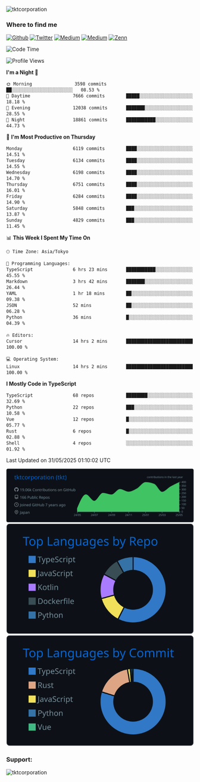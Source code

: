 <p align="left"> <img src="https://komarev.com/ghpvc/?username=tktcorporation&label=Profile%20views&color=0e75b6&style=flat" alt="tktcorporation" /> </p>

<h3>Where to find me</h3>
<p>
<a href="https://github.com/tktcorporation" target="_blank"><img alt="Github" src="https://img.shields.io/badge/GitHub-%2312100E.svg?&style=for-the-badge&logo=Github&logoColor=white" /></a>
<a href="https://twitter.com/tktcorporation" target="_blank"><img alt="Twitter" src="https://img.shields.io/badge/twitter-%231DA1F2.svg?&style=for-the-badge&logo=twitter&logoColor=white" /></a>
<a href="https://www.linkedin.com/in/tktcorporation" target="_blank"><img alt="Medium" src="https://img.shields.io/badge/linkdin-0a66c2.svg?&style=for-the-badge&logo=linkedin&logoColor=white" /></a>
<a href="https://qiita.com/tktcorporation" target="_blank"><img alt="Medium" src="https://img.shields.io/badge/qiita-55C500.svg?&style=for-the-badge&logo=qiita&logoColor=white" /></a>
<a href="https://zenn.dev/tktcorporation" target="_blank"><img alt="Zenn" src="https://img.shields.io/badge/Zenn-3EA8FF.svg?&style=for-the-badge&logo=Zenn&logoColor=white" /></a>
</p>
  
<!--START_SECTION:waka-->
![Code Time](http://img.shields.io/badge/Code%20Time-2%2C402%20hrs%2048%20mins-blue)

![Profile Views](http://img.shields.io/badge/Profile%20Views-4-blue)

**I'm a Night 🦉** 

```text
🌞 Morning                3598 commits        ██░░░░░░░░░░░░░░░░░░░░░░░   08.53 % 
🌆 Daytime                7666 commits        █████░░░░░░░░░░░░░░░░░░░░   18.18 % 
🌃 Evening                12038 commits       ███████░░░░░░░░░░░░░░░░░░   28.55 % 
🌙 Night                  18861 commits       ███████████░░░░░░░░░░░░░░   44.73 % 
```
📅 **I'm Most Productive on Thursday** 

```text
Monday                   6119 commits        ████░░░░░░░░░░░░░░░░░░░░░   14.51 % 
Tuesday                  6134 commits        ████░░░░░░░░░░░░░░░░░░░░░   14.55 % 
Wednesday                6198 commits        ████░░░░░░░░░░░░░░░░░░░░░   14.70 % 
Thursday                 6751 commits        ████░░░░░░░░░░░░░░░░░░░░░   16.01 % 
Friday                   6284 commits        ████░░░░░░░░░░░░░░░░░░░░░   14.90 % 
Saturday                 5848 commits        ███░░░░░░░░░░░░░░░░░░░░░░   13.87 % 
Sunday                   4829 commits        ███░░░░░░░░░░░░░░░░░░░░░░   11.45 % 
```


📊 **This Week I Spent My Time On** 

```text
🕑︎ Time Zone: Asia/Tokyo

💬 Programming Languages: 
TypeScript               6 hrs 23 mins       ███████████░░░░░░░░░░░░░░   45.55 % 
Markdown                 3 hrs 42 mins       ███████░░░░░░░░░░░░░░░░░░   26.44 % 
YAML                     1 hr 18 mins        ██░░░░░░░░░░░░░░░░░░░░░░░   09.38 % 
JSON                     52 mins             ██░░░░░░░░░░░░░░░░░░░░░░░   06.28 % 
Python                   36 mins             █░░░░░░░░░░░░░░░░░░░░░░░░   04.39 % 

🔥 Editors: 
Cursor                   14 hrs 2 mins       █████████████████████████   100.00 % 

💻 Operating System: 
Linux                    14 hrs 2 mins       █████████████████████████   100.00 % 
```

**I Mostly Code in TypeScript** 

```text
TypeScript               68 repos            ████████░░░░░░░░░░░░░░░░░   32.69 % 
Python                   22 repos            ███░░░░░░░░░░░░░░░░░░░░░░   10.58 % 
Vue                      12 repos            █░░░░░░░░░░░░░░░░░░░░░░░░   05.77 % 
Rust                     6 repos             █░░░░░░░░░░░░░░░░░░░░░░░░   02.88 % 
Shell                    4 repos             ░░░░░░░░░░░░░░░░░░░░░░░░░   01.92 % 
```




 Last Updated on 31/05/2025 01:10:02 UTC
<!--END_SECTION:waka-->

[![](https://raw.githubusercontent.com/tktcorporation/tktcorporation/master/profile-summary-card-output/github_dark/0-profile-details.svg)](https://github.com/vn7n24fzkq/github-profile-summary-cards)
[![](https://raw.githubusercontent.com/tktcorporation/tktcorporation/master/profile-summary-card-output/github_dark/1-repos-per-language.svg)](https://github.com/vn7n24fzkq/github-profile-summary-cards) [![](https://raw.githubusercontent.com/tktcorporation/tktcorporation/master/profile-summary-card-output/github_dark/2-most-commit-language.svg)](https://github.com/vn7n24fzkq/github-profile-summary-cards)

<h3 align="left">Support:</h3>
<p><a href="https://www.buymeacoffee.com/tktcorporation"> <img align="left" src="https://cdn.buymeacoffee.com/buttons/v2/default-yellow.png" height="50" width="210" alt="tktcorporation" /></a></p><br><br>
